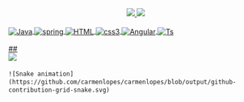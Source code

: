 

<div align="center">
    <a href="https://github.com/carmenlopes">
    <img height="180em" src="https://github-readme-stats.vercel.app/api?username=carmenlopes&show_icons=true&theme=dracula&include_all_commits=true&count_private=true"/>
    <img height="180em" src="https://github-readme-stats.vercel.app/api/top-langs/?username=carmenlopes&layout=compact&langs_count=7&theme=dracula"/>
</div>

  <div style="display: inline_block"><br>
    <img align="center" alt="Java" height="30" width="30" src="https://cdn.jsdelivr.net/gh/devicons/devicon/icons/java/java-original.svg"/>
    <img align="center" alt="spring" height="30" width="40" src="https://cdn.jsdelivr.net/gh/devicons/devicon/icons/spring/spring-original-wordmark.svg">
    <img align="center" alt="HTML" height="30" width="30" src="https://cdn.jsdelivr.net/gh/devicons/devicon/icons/html5/html5-original.svg"/>
    <img align="center" alt="css3" height="30" width="30" src="https://cdn.jsdelivr.net/gh/devicons/devicon/icons/css3/css3-original.svg" />
    <img align="center" alt="Angular" height="30" width="40" src="https://cdn.jsdelivr.net/gh/devicons/devicon/icons/angularjs/angularjs-original.svg">
    <img align="center" alt="Ts" height="30" width="40" src="https://cdn.jsdelivr.net/gh/devicons/devicon/icons/typescript/typescript-original.svg">
  </div>
    <br/>
    ##
   
  <div> 
    <a href="https://www.linkedin.com/in/carmenlopes/" target="_blank"><img src="https://img.shields.io/badge/LinkedIn-0077B5?style=for-the-badge&logo=linkedin&logoColor=white" target="_blank"></a> 
   
    ![Snake animation](https://github.com/carmenlopes/carmenlopes/blob/output/github-contribution-grid-snake.svg)

  </div>
